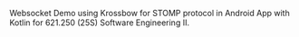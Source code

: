Websocket Demo using Krossbow for STOMP protocol in Android App with Kotlin for 621.250 (25S) Software Engineering II.